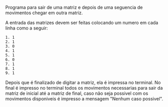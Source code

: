 Programa para sair de uma matriz e depois de uma seguencia de movimentos chegar em outra matriz.

A entrada das matrizes devem ser feitas colocando um numero em cada linha
como a seguir:

	1. 1
	2. 1
	3. 0
	4. 1
	5. 1
	6. 0
	7. 1
	8. 1
	9. 1
	
Depois que é finalizado de digitar a matriz, ela é impressa no terminal.
No final é impresso no terminal todos os movimentos necessarias para sair da matriz de inicial até a matriz de final, caso não seja possivel com os movimentos disponiveis é impresso a mensagem "Nenhum caso possivel".
